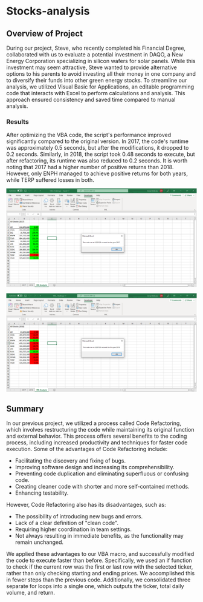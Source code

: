 # Stocks-analysis

## Overview of Project
During our project, Steve, who recently completed his Financial Degree, collaborated with us to evaluate a potential investment in DAQO, a New Energy Corporation specializing in silicon wafers for solar panels. While this investment may seem attractive, Steve wanted to provide alternative options to his parents to avoid investing all their money in one company and to diversify their funds into other green energy stocks. To streamline our analysis, we utilized Visual Basic for Applications, an editable programming code that interacts with Excel to perform calculations and analysis. This approach ensured consistency and saved time compared to manual analysis.

### Results
After optimizing the VBA code, the script's performance improved significantly compared to the original version. In 2017, the code's runtime was approximately 0.5 seconds, but after the modifications, it dropped to 0.2 seconds. Similarly, in 2018, the script took 0.48 seconds to execute, but after refactoring, its runtime was also reduced to 0.2 seconds. It is worth noting that 2017 had a higher number of positive returns than 2018. However, only ENPH managed to achieve positive returns for both years, while TERP suffered losses in both.

![plot](Resources/VBA_Challenge_2017.png)

![plot](Resources/VBA_Challenge_2018.png)

## Summary
In our previous project, we utilized a process called Code Refactoring, which involves restructuring the code while maintaining its original function and external behavior. This process offers several benefits to the coding process, including increased productivity and techniques for faster code execution. Some of the advantages of Code Refactoring include:

* Facilitating the discovery and fixing of bugs.
* Improving software design and increasing its comprehensibility.
* Preventing code duplication and eliminating superfluous or confusing code.
* Creating cleaner code with shorter and more self-contained methods.
* Enhancing testability.

However, Code Refactoring also has its disadvantages, such as:

* The possibility of introducing new bugs and errors.
* Lack of a clear definition of "clean code".
* Requiring higher coordination in team settings.
* Not always resulting in immediate benefits, as the functionality may remain unchanged.

We applied these advantages to our VBA macro, and successfully modified the code to execute faster than before. Specifically, we used an if function to check if the current row was the first or last row with the selected ticker, rather than only checking starting and ending prices. We accomplished this in fewer steps than the previous code. Additionally, we consolidated three separate for loops into a single one, which outputs the ticker, total daily volume, and return.
